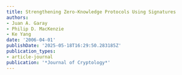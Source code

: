 ```yaml
---
title: Strengthening Zero-Knowledge Protocols Using Signatures
authors:
- Juan A. Garay
- Philip D. MacKenzie
- Ke Yang
date: '2006-04-01'
publishDate: '2025-05-18T16:29:50.283185Z'
publication_types:
- article-journal
publication: '*Journal of Cryptology*'
---
```

